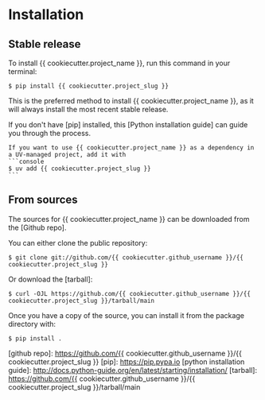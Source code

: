 # Installation

## Stable release

To install {{ cookiecutter.project_name }}, run this command in your terminal:

```console
$ pip install {{ cookiecutter.project_slug }}
```

This is the preferred method to install {{ cookiecutter.project_name }}, as it will always install the most recent stable release.

If you don't have [pip] installed, this [Python installation guide] can guide
you through the process.

````note
If you want to use {{ cookiecutter.project_name }} as a dependency in a UV-managed project, add it with
```console
$ uv add {{ cookiecutter.project_slug }}
```
````

## From sources

The sources for {{ cookiecutter.project_name }} can be downloaded from the [Github repo].

You can either clone the public repository:

```console
$ git clone git://github.com/{{ cookiecutter.github_username }}/{{ cookiecutter.project_slug }}
```

Or download the [tarball]:

```console
$ curl -OJL https://github.com/{{ cookiecutter.github_username }}/{{ cookiecutter.project_slug }}/tarball/main
```

Once you have a copy of the source, you can install it from the package directory with:

```console
$ pip install .
```

[github repo]: https://github.com/{{ cookiecutter.github_username }}/{{ cookiecutter.project_slug }}
[pip]: https://pip.pypa.io
[python installation guide]: http://docs.python-guide.org/en/latest/starting/installation/
[tarball]: https://github.com/{{ cookiecutter.github_username }}/{{ cookiecutter.project_slug }}/tarball/main
